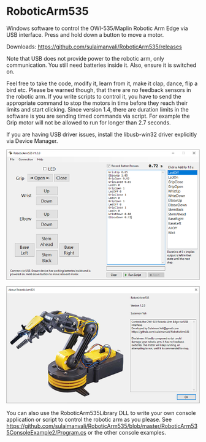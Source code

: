 # RoboticArm535
Windows software to control the OWI-535/Maplin Robotic Arm Edge via USB interface. Press and hold down a button to move a motor.

Downloads: https://github.com/sulaimanvali/RoboticArm535/releases

Note that USB does not provide power to the robotic arm, only communication. You still need batteries inside it. Also, ensure it is switched on.

Feel free to take the code, modify it, learn from it, make it clap, dance, flip a bird etc.
Please be warned though, that there are no feedback sensors in the robotic arm. 
If you write scripts to control it, you have to send the appropriate command to stop the motors in time before they reach their limits and start clicking. Since version 1.4, there are duration limits in the software is you are sending timed commands via script. For example the Grip motor will not be allowed to run for longer than 2.7 seconds.

If you are having USB driver issues, install the libusb-win32 driver explicitly via Device Manager.

![alt text](https://github.com/sulaimanvali/RoboticArm535/blob/master/RoboticArm535/images/Screenshot1.png)

![alt text](https://github.com/sulaimanvali/RoboticArm535/blob/master/RoboticArm535/images/Screenshot2_AboutBox.png)


You can also use the RoboticArm535Library DLL to write your own console application or script to control the robotic arm as you please.
See https://github.com/sulaimanvali/RoboticArm535/blob/master/RoboticArm535ConsoleExample2/Program.cs or the other console examples.
